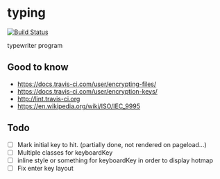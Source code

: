 # typing

[![Build Status](https://img.shields.io/travis/manonet/typing/master.svg)](https://travis-ci.org/manonet/typing)

typewriter program


## Good to know

* https://docs.travis-ci.com/user/encrypting-files/
* https://docs.travis-ci.com/user/encryption-keys/
* http://lint.travis-ci.org
* https://en.wikipedia.org/wiki/ISO/IEC_9995


## Todo

- [ ] Mark initial key to hit. (partially done, not rendered on pageload...)
- [ ] Multiple classes for keyboardKey
- [ ] inline style or something for keyboardKey in order to display hotmap
- [ ] Fix enter key layout
